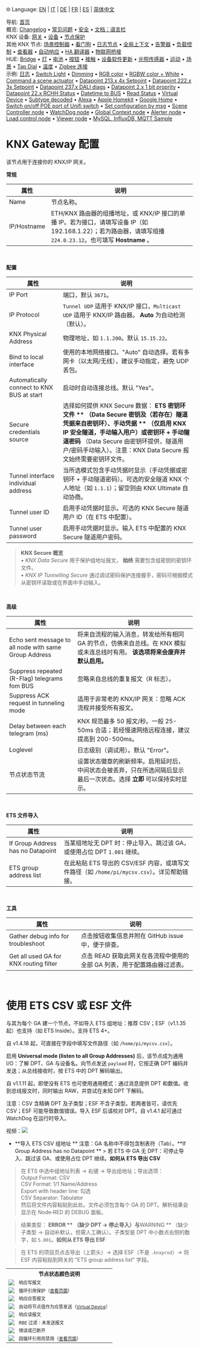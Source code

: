 🌐 Language: [EN](https://supergiovane.github.io/node-red-contrib-knx-ultimate/wiki/Gateway-configuration) | [IT](https://supergiovane.github.io/node-red-contrib-knx-ultimate/wiki/it-Gateway-configuration) | [DE](https://supergiovane.github.io/node-red-contrib-knx-ultimate/wiki/de-Gateway-configuration) | [FR](https://supergiovane.github.io/node-red-contrib-knx-ultimate/wiki/fr-Gateway-configuration) | [ES](https://supergiovane.github.io/node-red-contrib-knx-ultimate/wiki/es-Gateway-configuration) | [简体中文](https://supergiovane.github.io/node-red-contrib-knx-ultimate/wiki/zh-CN-Gateway-configuration)

<!-- NAV START -->
导航: [首页](https://supergiovane.github.io/node-red-contrib-knx-ultimate/wiki/zh-CN-Home)  
概览: [Changelog](https://github.com/Supergiovane/node-red-contrib-knx-ultimate/blob/master/CHANGELOG.md) • [常见问题](https://supergiovane.github.io/node-red-contrib-knx-ultimate/wiki/zh-CN-FAQ-Troubleshoot) • [安全](https://supergiovane.github.io/node-red-contrib-knx-ultimate/wiki/zh-CN-SECURITY) • [文档：语言栏](https://supergiovane.github.io/node-red-contrib-knx-ultimate/wiki/zh-CN-Docs-Language-Bar)  
KNX 设备: [网关](https://supergiovane.github.io/node-red-contrib-knx-ultimate/wiki/zh-CN-Gateway-configuration) • [设备](https://supergiovane.github.io/node-red-contrib-knx-ultimate/wiki/zh-CN-Device) • [节点保护](https://supergiovane.github.io/node-red-contrib-knx-ultimate/wiki/zh-CN-Protections)  
其他 KNX 节点: [场景控制器](https://supergiovane.github.io/node-red-contrib-knx-ultimate/wiki/zh-CN-SceneController-Configuration) • [看门狗](https://supergiovane.github.io/node-red-contrib-knx-ultimate/wiki/zh-CN-WatchDog-Configuration) • [日志节点](https://supergiovane.github.io/node-red-contrib-knx-ultimate/wiki/zh-CN-Logger-Configuration) • [全局上下文](https://supergiovane.github.io/node-red-contrib-knx-ultimate/wiki/zh-CN-GlobalVariable) • [告警器](https://supergiovane.github.io/node-red-contrib-knx-ultimate/wiki/zh-CN-Alerter-Configuration) • [负载控制](https://supergiovane.github.io/node-red-contrib-knx-ultimate/wiki/zh-CN-LoadControl-Configuration) • [查看器](https://supergiovane.github.io/node-red-contrib-knx-ultimate/wiki/zh-CN-knxUltimateViewer) • [自动响应](https://supergiovane.github.io/node-red-contrib-knx-ultimate/wiki/zh-CN-KNXAutoResponder) • [HA 翻译器](https://supergiovane.github.io/node-red-contrib-knx-ultimate/wiki/zh-CN-HATranslator) • [物联网桥接](https://supergiovane.github.io/node-red-contrib-knx-ultimate/wiki/zh-CN-IoT-Bridge-Configuration)  
HUE: [Bridge](https://supergiovane.github.io/node-red-contrib-knx-ultimate/wiki/zh-CN-HUE%20Bridge%20configuration) • [灯](https://supergiovane.github.io/node-red-contrib-knx-ultimate/wiki/zh-CN-HUE%20Light) • [电池](https://supergiovane.github.io/node-red-contrib-knx-ultimate/wiki/zh-CN-HUE%20Battery) • [按钮](https://supergiovane.github.io/node-red-contrib-knx-ultimate/wiki/zh-CN-HUE%20Button) • [接触](https://supergiovane.github.io/node-red-contrib-knx-ultimate/wiki/zh-CN-HUE%20Contact%20sensor) • [设备软件更新](https://supergiovane.github.io/node-red-contrib-knx-ultimate/wiki/zh-CN-HUE%20Device%20software%20update) • [光照传感器](https://supergiovane.github.io/node-red-contrib-knx-ultimate/wiki/zh-CN-HUE%20Light%20sensor) • [运动](https://supergiovane.github.io/node-red-contrib-knx-ultimate/wiki/zh-CN-HUE%20Motion) • [场景](https://supergiovane.github.io/node-red-contrib-knx-ultimate/wiki/zh-CN-HUE%20Scene) • [Tap Dial](https://supergiovane.github.io/node-red-contrib-knx-ultimate/wiki/zh-CN-HUE%20Tapdial) • [温度](https://supergiovane.github.io/node-red-contrib-knx-ultimate/wiki/zh-CN-HUE%20Temperature%20sensor) • [Zigbee 连接](https://supergiovane.github.io/node-red-contrib-knx-ultimate/wiki/zh-CN-HUE%20Zigbee%20connectivity)  
示例: [日志](https://supergiovane.github.io/node-red-contrib-knx-ultimate/wiki/zh-CN-Logger-Sample) • [Switch Light](https://supergiovane.github.io/node-red-contrib-knx-ultimate/wiki/-Sample---Switch-light) • [Dimming](https://supergiovane.github.io/node-red-contrib-knx-ultimate/wiki/-Sample---Dimming) • [RGB color](https://supergiovane.github.io/node-red-contrib-knx-ultimate/wiki/-Sample---RGB-Color) • [RGBW color + White](https://supergiovane.github.io/node-red-contrib-knx-ultimate/wiki/-Sample---RGBW-Color-plus-White) • [Command a scene actuator](https://supergiovane.github.io/node-red-contrib-knx-ultimate/wiki/-Sample---Control-a-scene-actuator) • [Datapoint 213.x 4x Setpoint](https://supergiovane.github.io/node-red-contrib-knx-ultimate/wiki/-Sample---DPT213) • [Datapoint 222.x 3x Setpoint](https://supergiovane.github.io/node-red-contrib-knx-ultimate/wiki/-Sample---DPT222) • [Datapoint 237.x DALI diags](https://supergiovane.github.io/node-red-contrib-knx-ultimate/wiki/-Sample---DPT237) • [Datapoint 2.x 1 bit proprity](https://supergiovane.github.io/node-red-contrib-knx-ultimate/wiki/-Sample---DPT2) • [Datapoint 22.x RCHH Status](https://supergiovane.github.io/node-red-contrib-knx-ultimate/wiki/-Sample---DPT22) • [Datetime to BUS](https://supergiovane.github.io/node-red-contrib-knx-ultimate/wiki/-Sample---DateTime-to-BUS) • [Read Status](https://supergiovane.github.io/node-red-contrib-knx-ultimate/wiki/-Sample---Read-value-from-Device) • [Virtual Device](https://supergiovane.github.io/node-red-contrib-knx-ultimate/wiki/-Sample---Virtual-Device) • [Subtype decoded](https://supergiovane.github.io/node-red-contrib-knx-ultimate/wiki/-Sample---Subtype) • [Alexa](https://supergiovane.github.io/node-red-contrib-knx-ultimate/wiki/-Sample---Alexa) • [Apple Homekit](https://supergiovane.github.io/node-red-contrib-knx-ultimate/wiki/-Sample---Apple-Homekit) • [Google Home](https://supergiovane.github.io/node-red-contrib-knx-ultimate/wiki/-Sample---Google-Assistant) • [Switch on/off POE port of Unifi switch](https://supergiovane.github.io/node-red-contrib-knx-ultimate/wiki/-Sample---UnifiPOE) • [Set configuration by msg](https://supergiovane.github.io/node-red-contrib-knx-ultimate/wiki/-Sample-setConfig) • [Scene Controller node](https://supergiovane.github.io/node-red-contrib-knx-ultimate/wiki/Sample-Scene-Node) • [WatchDog node](https://supergiovane.github.io/node-red-contrib-knx-ultimate/wiki/-Sample---WatchDog) • [Global Context node](https://supergiovane.github.io/node-red-contrib-knx-ultimate/wiki/SampleGlobalContextNode) • [Alerter node](https://supergiovane.github.io/node-red-contrib-knx-ultimate/wiki/SampleAlerter) • [Load control node](https://supergiovane.github.io/node-red-contrib-knx-ultimate/wiki/SampleLoadControl) • [Viewer node](https://supergiovane.github.io/node-red-contrib-knx-ultimate/wiki/knxUltimateViewer) • [MySQL, InfluxDB, MQTT Sample](https://supergiovane.github.io/node-red-contrib-knx-ultimate/wiki/Sample-KNX2MQTT-KNX2MySQL-KNX2InfluxDB)
<!-- NAV END -->

# KNX Gateway 配置

该节点用于连接你的 KNX/IP 网关。

**常规**

|属性|说明|
|--|--|
| Name | 节点名称。|
| IP/Hostname | ETH/KNX 路由器的组播地址，或 KNX/IP 接口的单播 IP。若为接口，请填写设备 IP（如 192.168.1.22）；若为路由器，请填写组播 `224.0.23.12`。也可填写 **Hostname** 。|

<br/>

**配置**

|属性|说明|
|--|--|
| IP Port | 端口，默认 `3671`。|
| IP Protocol | `Tunnel UDP` 适用于 KNX/IP 接口，`Multicast UDP` 适用于 KNX/IP 路由器。 **Auto** 为自动检测（默认）。|
| KNX Physical Address | 物理地址，如 `1.1.200`。默认 `15.15.22`。|
| Bind to local interface | 使用的本地网络接口。"Auto" 自动选择。若有多网卡（以太网/无线），建议手动指定，避免 UDP 丢包。|
| Automatically connect to KNX BUS at start | 启动时自动连接总线。默认 "Yes"。|
| Secure credentials source | 选择如何提供 KNX Secure 数据： **ETS 密钥环文件 ** （Data Secure 密钥及（若存在）隧道凭据来自密钥环）、**手动凭据 ** （仅启用 KNX IP 安全隧道，手动输入用户）或**密钥环 + 手动隧道密码** （Data Secure 由密钥环提供，隧道用户/密码手动输入）。注意：KNX Data Secure 报文始终需要密钥环文件。|
| Tunnel interface individual address | 当所选模式包含手动凭据时显示（手动凭据或密钥环 + 手动隧道密码）。可选的安全隧道 KNX 个人地址（如 `1.1.1`）；留空则由 KNX Ultimate 自动协商。|
| Tunnel user ID | 启用手动凭据时显示。可选的 KNX Secure 隧道用户 ID（在 ETS 中配置）。|
| Tunnel user password | 启用手动凭据时显示。输入 ETS 中配置的 KNX Secure 隧道用户密码。|

> **KNX Secure 概览** \
> • _KNX Data Secure_ 用于保护组地址报文， **始终** 需要包含组密钥的密钥环文件。\
> • _KNX IP Tunnelling Secure_ 通过调试密码保护连接握手，密码可根据模式从密钥环读取或在界面中手动输入。

<br/>

**高级**

|属性|说明|
|--|--|
| Echo sent message to all node with same Group Address | 将来自流程的输入消息，转发给所有相同 GA 的节点，仿佛来自总线。在 KNX 模拟或未连总线时有用。 **该选项将来会废弃并默认启用。** |
| Suppress repeated (R-Flag) telegrams fom BUS | 忽略来自总线的重复报文（R 标志）。|
| Suppress ACK request in tunneling mode | 适用于非常老的 KNX/IP 网关：忽略 ACK 流程并接受所有报文。|
| Delay between each telegram (ms) | KNX 规范最多 50 报文/秒。一般 25-50ms 合适；若经慢速网络远程连接，建议提高到 200-500ms。|
| Loglevel | 日志级别（调试用）。默认 "Error"。|
| 节点状态节流 | 设置状态徽章的刷新频率。启用延时后，中间状态会被丢弃，只在所选间隔后显示最后一次状态。选择 **立即** 可以保持实时显示。|

<br/>

**ETS 文件导入**

|属性|说明|
|--|--|
| If Group Address has no Datapoint | 当某组地址无 DPT 时：停止导入、跳过该 GA，或使用占位 DPT `1.001` 继续。|
| ETS group address list | 在此粘贴 ETS 导出的 CSV/ESF 内容，或填写文件路径（如 `/home/pi/mycsv.csv`）。详见帮助链接。|

<br/>

**工具**

|属性|说明|
|--|--|
| Gather debug info for troubleshoot | 点击按钮收集信息并附在 GitHub issue 中，便于排查。|
| Get all used GA for KNX routing filter | 点击 READ 获取此网关在各流程中使用的全部 GA 列表，用于配置路由器过滤表。|

<br/>

# 使用 ETS CSV 或 ESF 文件

与其为每个 GA 建一个节点，不如导入 ETS 组地址：推荐 CSV；ESF（v1.1.35 起）也支持（如 ETS Inside）。支持 ETS 4+。

自 v1.4.18 起，可直接在字段中填写文件路径（如 `/home/pi/mycsv.csv`）。

启用 **Universal mode (listen to all Group Addresses)** 后，该节点成为通用 I/O：了解 DPT、GA 与设备名。向节点发送 `payload` 时，它按正确 DPT 编码并发送；从总线接收时，按 ETS 中的 DPT 解码输出。

自 v1.1.11 起，即使没有 ETS 也可使用通用模式：通过消息提供 DPT 和数值。收到总线报文时，同时输出 RAW，并尝试在未知 DPT 下解码。

注意：CSV 含精确 DPT 及子类型；ESF 不含子类型。若两者皆可，请优先 CSV；ESF 可能导致数值错误。导入 ESF 后请校对 DPT。自 v1.4.1 起可通过 WatchDog 在运行时导入。

视频：<a href="https://youtu.be/egRbR_KwP9I"><img src='https://raw.githubusercontent.com/Supergiovane/node-red-contrib-knx-ultimate/master/img/yt.png'></a>

- **导入 ETS CSV 组地址 ** 注意：GA 名称中不得包含制表符（Tab）。**If Group Address has no Datapoint ** > 若 ETS 中 GA 无 DPT：可停止导入、跳过该 GA、或使用占位 DPT 继续。**如何从 ETS 导出 CSV**

> 在 ETS 中选中组地址列表 → 右键 → 导出组地址；导出选项：<br/>
> Output Format: CSV<br/>
> CSV Format: 1/1 Name/Address<br/>
> Export with header line: 勾选<br/>
> CSV Separator: Tabulator<br/>
> 然后将文件内容粘贴到此处。文件必须包含每个 GA 的 DPT。解析结果会显示在 Node‑RED 的 DEBUG 面板。

> 结果类型： **ERROR ** （缺少 DPT → 停止导入）与**WARNING ** （缺少子类型 → 自动补默认，但需人工确认）。子类型是 DPT 中小数点右侧的数字，如 `5.001`。**如何从 ETS 导出 ESF**

> 在 ETS 的项目页点击导出（上箭头）→ 选择 ESF（不是 `.knxprod`）→ 将 ESF 内容粘贴到网关的 "ETS group address list" 字段。

<p>
    <table style="font-size:12px">
        <tr><th colspan="2" style="font-size:14px">节点状态颜色说明</th></tr>
        <tr><td><img src="https://raw.githubusercontent.com/Supergiovane/node-red-contrib-knx-ultimate/master/img/greendot.png"></td><td>响应写报文</td></tr>
        <tr><td><img src="https://raw.githubusercontent.com/Supergiovane/node-red-contrib-knx-ultimate/master/img/greenring.png"></td><td>循环引用保护（<a href="https://supergiovane.github.io/node-red-contrib-knx-ultimate/wiki" target="_blank">查看页面</a>）</td></tr>
        <tr><td><img src="https://raw.githubusercontent.com/Supergiovane/node-red-contrib-knx-ultimate/master/img/bluedot.png"></td><td>响应应答报文</td></tr>
        <tr><td><img src="https://raw.githubusercontent.com/Supergiovane/node-red-contrib-knx-ultimate/master/img/bluering.png"></td><td>自动将节点值作为应答发送（<a href="https://supergiovane.github.io/node-red-contrib-knx-ultimate/wiki/-Sample---Virtual-Device" target="_blank">Virtual Device</a>）</td></tr>
        <tr><td><img src="https://raw.githubusercontent.com/Supergiovane/node-red-contrib-knx-ultimate/master/img/greudot.png"></td><td>响应读报文</td></tr>
        <tr><td><img src="https://raw.githubusercontent.com/Supergiovane/node-red-contrib-knx-ultimate/master/img/greyring.png"></td><td>RBE 过滤：未发送报文</td></tr>
        <tr><td><img src="https://raw.githubusercontent.com/Supergiovane/node-red-contrib-knx-ultimate/master/img/reddot.png"></td><td>错误或已断开</td></tr>
        <tr><td><img src="https://raw.githubusercontent.com/Supergiovane/node-red-contrib-knx-ultimate/master/img/redring.png"></td><td>因循环引用而禁用（<a href="https://supergiovane.github.io/node-red-contrib-knx-ultimate/wiki" target="_blank">查看页面</a>）</td></tr>
    </table>
</p>
